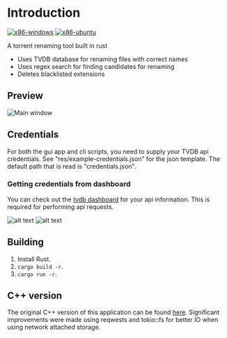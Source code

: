 # Introduction
[![x86-windows](https://github.com/williamyang98/torrent-renamer-rust/actions/workflows/x86-windows.yml/badge.svg)](https://github.com/williamyang98/torrent-renamer-rust/actions/workflows/x86-windows.yml)
[![x86-ubuntu](https://github.com/williamyang98/torrent-renamer-rust/actions/workflows/x86-ubuntu.yml/badge.svg)](https://github.com/williamyang98/torrent-renamer-rust/actions/workflows/x86-ubuntu.yml)

A torrent renaming tool built in rust
- Uses TVDB database for renaming files with correct names
- Uses regex search for finding candidates for renaming
- Deletes blacklisted extensions

## Preview
![Main window](docs/screenshot_v1.png)

## Credentials
For both the gui app and cli scripts, you need to supply your TVDB api credentials. 
See "res/example-credentials.json" for the json template.
The default path that is read is "credentials.json".

### Getting credentials from dashboard
You can check out the [tvdb dashboard](https://thetvdb.com/dashboard) for your api information. This is required for performing api requests.

![alt text](docs/credentials_user_v2.png "Username and userkey in dashboard")
![alt text](docs/credentials_api_v2.png "Apikey in dashboard")

## Building
1. Install Rust.
2. ```cargo build -r```.
3. ```cargo run -r```.

## C++ version
The original C++ version of this application can be found [here](https://github.com/williamyang98/TorrentRenamerCpp). 
Significant improvements were made using reqwests and tokio::fs for better IO when using network attached storage.